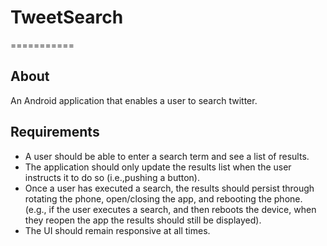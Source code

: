 <h1>TweetSearch</h1>
===========

<h2>About</h2>
An Android application that enables a user to search twitter.
<h2>Requirements</h2>
<ul>
    <li>A user should be able to enter a search term and see a list of results.</li>
    <li>The application should only update the results list when the user instructs it to do so (i.e.,pushing a button). </li>
    <li>Once a user has executed a search, the results should persist through rotating the phone, open/closing the app, and rebooting the phone. (e.g., if the user executes a search, and then reboots the device, when they reopen the app the results should still be displayed).</li>
    <li>The UI should remain responsive at all times.</li>
</ul>

